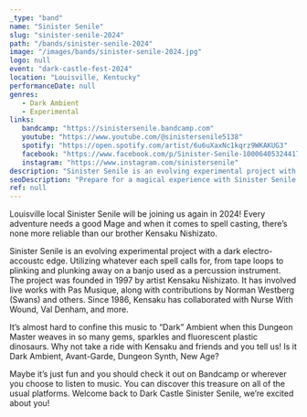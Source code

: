 ```yaml
---
_type: "band"
name: "Sinister Senile"
slug: "sinister-senile-2024"
path: "/bands/sinister-senile-2024"
image: "/images/bands/sinister-senile-2024.jpg"
logo: null
event: "dark-castle-fest-2024"
location: "Louisville, Kentucky"
performanceDate: null
genres:
   - Dark Ambient
   - Experimental
links:
   bandcamp: "https://sinistersenile.bandcamp.com"
   youtube: "https://www.youtube.com/@sinistersenile5138"
   spotify: "https://open.spotify.com/artist/6u6uXaxNc1kqrz9WKAKUG3"
   facebook: "https://www.facebook.com/p/Sinister-Senile-100064053244179"
   instagram: "https://www.instagram.com/sinistersenile"
description: "Sinister Senile is an evolving experimental project with a dark electro-accoustc edge."
seoDescription: "Prepare for a magical experience with Sinister Senile at Dark Castle Fest 2024, returning to enchant Louisville, Kentucky once again! Led by the skilled Mage Kensaku Nishizato, this evolving experimental project with a dark electro-acoustic edge casts spells that transcend traditional genres."
ref: null
---
```


Louisville local Sinister Senile will be joining us again in 2024!
Every adventure needs a good Mage and when it comes to spell casting, there’s none more reliable than our brother Kensaku Nishizato.

Sinister Senile is an evolving experimental project with a dark electro-accoustc edge.
Utilizing whatever each spell calls for, from tape loops to plinking and plunking away on a banjo used as a percussion instrument.
The project was founded in 1997 by artist Kensaku Nishizato. It has involved live works with Pas Musique, along with contributions by Norman Westberg (Swans) and others.
Since 1986, Kensaku has collaborated with Nurse With Wound, Val Denham, and more.

It’s almost hard to confine this music to “Dark” Ambient when this Dungeon Master weaves in so many gems, sparkles and fluorescent plastic dinosaurs.
Why not take a ride with Kensaku and friends and you tell us! Is it Dark Ambient, Avant-Garde, Dungeon Synth, New Age?

Maybe it’s just fun and you should check it out on Bandcamp or wherever you choose to listen to music. You can discover this treasure on all of the usual platforms.
Welcome back to Dark Castle Sinister Senile, we’re excited about you!
